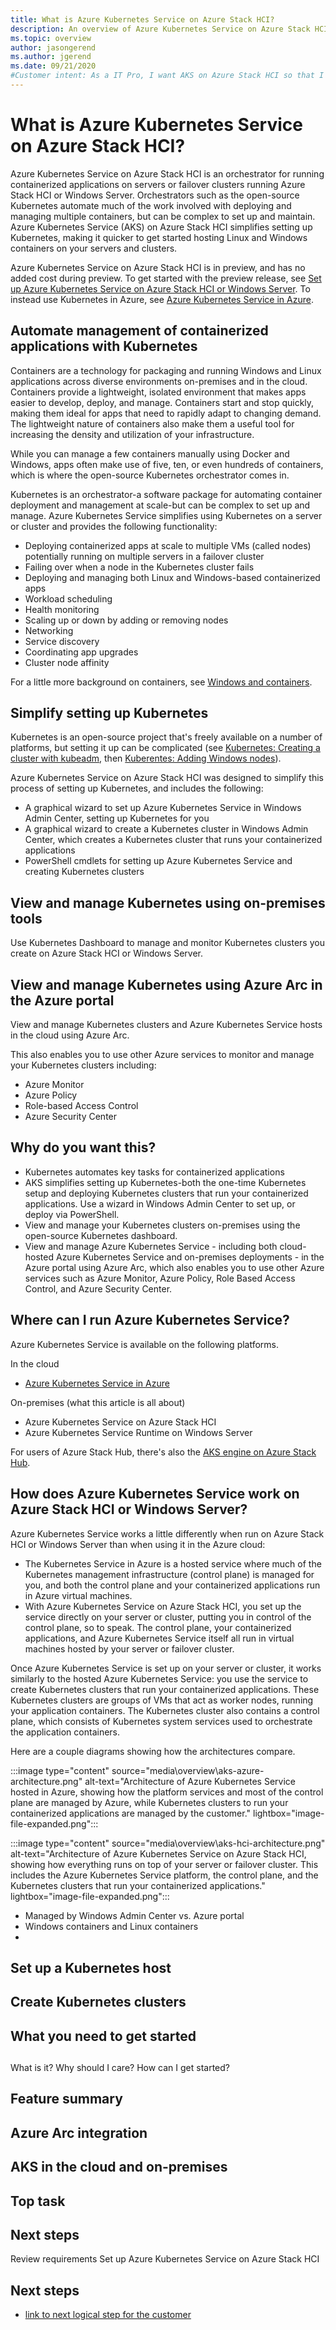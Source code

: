 ```yaml
---
title: What is Azure Kubernetes Service on Azure Stack HCI?
description: An overview of Azure Kubernetes Service on Azure Stack HCI
ms.topic: overview
author: jasongerend
ms.author: jgerend
ms.date: 09/21/2020
#Customer intent: As a IT Pro, I want AKS on Azure Stack HCI so that I can easily deploy Kubernetes on-premises to orchestrate my containerized workloads.
---
```

# What is Azure Kubernetes Service on Azure Stack HCI?

Azure Kubernetes Service on Azure Stack HCI is an orchestrator for running containerized applications on servers or failover clusters running Azure Stack HCI or Windows Server. Orchestrators such as the open-source Kubernetes automate much of the work involved with deploying and managing multiple containers, but can be complex to set up and maintain. Azure Kubernetes Service (AKS) on Azure Stack HCI simplifies setting up Kubernetes, making it quicker to get started hosting Linux and Windows containers on your servers and clusters.

Azure Kubernetes Service on Azure Stack HCI is in preview, and has no added cost during preview. To get started with the preview release, see [Set up Azure Kubernetes Service on Azure Stack HCI or Windows Server](setup.md). To instead use Kubernetes in Azure, see [Azure Kubernetes Service in Azure](/azure/aks/intro-kubernetes).

## Automate management of containerized applications with Kubernetes

Containers are a technology for packaging and running Windows and Linux applications across diverse environments on-premises and in the cloud. Containers provide a lightweight, isolated environment that makes apps easier to develop, deploy, and manage. Containers start and stop quickly, making them ideal for apps that need to rapidly adapt to changing demand. The lightweight nature of containers also make them a useful tool for increasing the density and utilization of your infrastructure.

While you can manage a few containers manually using Docker and Windows, apps often make use of five, ten, or even hundreds of containers, which is where the open-source Kubernetes orchestrator comes in.

Kubernetes is an orchestrator-a software package for automating container deployment and management at scale-but can be complex to set up and manage. Azure Kubernetes Service simplifies using Kubernetes on a server or cluster and provides the following functionality:

- Deploying containerized apps at scale to multiple VMs (called nodes) potentially running on multiple servers in a failover cluster
- Failing over when a node in the Kubernetes cluster fails
- Deploying and managing both Linux and Windows-based containerized apps
- Workload scheduling
- Health monitoring
- Scaling up or down by adding or removing nodes
- Networking
- Service discovery
- Coordinating app upgrades
- Cluster node affinity

For a little more background on containers, see [Windows and containers](/virtualization/windowscontainers/about/).

## Simplify setting up Kubernetes

Kubernetes is an open-source project that's freely available on a number of platforms, but setting it up can be complicated (see [Kubernetes: Creating a cluster with kubeadm](https://kubernetes.io/docs/setup/production-environment/tools/kubeadm/create-cluster-kubeadm/), then [Kuberentes: Adding Windows nodes](https://kubernetes.io/docs/tasks/administer-cluster/kubeadm/adding-windows-nodes/)).

Azure Kubernetes Service on Azure Stack HCI was designed to simplify this process of setting up Kubernetes, and includes the following:

- A graphical wizard to set up Azure Kubernetes Service in Windows Admin Center, setting up Kubernetes for you
- A graphical wizard to create a Kubernetes cluster in Windows Admin Center, which creates a Kubernetes cluster that runs your containerized applications
- PowerShell cmdlets for setting up Azure Kubernetes Service and creating Kubernetes clusters

## View and manage Kubernetes using on-premises tools

Use Kubernetes Dashboard to manage and monitor Kubernetes clusters you create on Azure Stack HCI or Windows Server.

## View and manage Kubernetes using Azure Arc in the Azure portal

View and manage Kubernetes clusters and Azure Kubernetes Service hosts in the cloud using Azure Arc.

This also enables you to use other Azure services to monitor and manage your Kubernetes clusters including:

- Azure Monitor
- Azure Policy
- Role-based Access Control
- Azure Security Center

## Why do you want this?

- Kubernetes automates key tasks for containerized applications
- AKS simplifies setting up Kubernetes-both the one-time Kubernetes setup and deploying Kubernetes clusters that run your containerized applications. Use a wizard in Windows Admin Center to set up, or deploy via PowerShell.
- View and manage your Kubernetes clusters on-premises using the open-source Kubernetes dashboard.
- View and manage Azure Kubernetes Service - including both cloud-hosted Azure Kubernetes Service and on-premises deployments - in the Azure portal using Azure Arc, which also enables you to use other Azure services such as Azure Monitor, Azure Policy, Role Based Access Control, and Azure Security Center.


## Where can I run Azure Kubernetes Service?

Azure Kubernetes Service is available on the following platforms.

In the cloud

- [Azure Kubernetes Service in Azure](/azure/aks/intro-kubernetes)

On-premises (what this article is all about)

- Azure Kubernetes Service on Azure Stack HCI
- Azure Kubernetes Service Runtime on Windows Server

For users of Azure Stack Hub, there's also the [AKS engine on Azure Stack Hub](../user/azure-stack-kubernetes-aks-engine-overview).

## How does Azure Kubernetes Service work on Azure Stack HCI or Windows Server?

Azure Kubernetes Service works a little differently when run on Azure Stack HCI or Windows Server than when using it in the Azure cloud:

- The Kubernetes Service in Azure is a hosted service where much of the Kubernetes management infrastructure (control plane) is managed for you, and both the control plane and your containerized applications run in Azure virtual machines.
- With Azure Kubernetes Service on Azure Stack HCI, you set up the service directly on your server or cluster, putting you in control of the control plane, so to speak. The control plane, your containerized applications, and Azure Kubernetes Service itself all run in virtual machines hosted by your server or failover cluster.

Once Azure Kubernetes Service is set up on your server or cluster, it works similarly to the hosted Azure Kubernetes Service: you use the service to create Kubernetes clusters that run your containerized applications. These Kubernetes clusters are groups of VMs that act as worker nodes, running your application containers. The Kubernetes cluster also contains a control plane, which consists of Kubernetes system services used to orchestrate the application containers.

Here are a couple diagrams showing how the architectures compare.

:::image type="content" source="media\overview\aks-azure-architecture.png" alt-text="Architecture of Azure Kubernetes Service hosted in Azure, showing how the platform services and most of the control plane are managed by Azure, while Kubernetes clusters to run your containerized applications are managed by the customer." lightbox="image-file-expanded.png":::

:::image type="content" source="media\overview\aks-hci-architecture.png" alt-text="Architecture of Azure Kubernetes Service on Azure Stack HCI, showing how everything runs on top of your server or failover cluster. This includes the Azure Kubernetes Service platform, the control plane, and the Kubernetes clusters that run your containerized applications." lightbox="image-file-expanded.png":::

- Managed by Windows Admin Center vs. Azure portal
- Windows containers and Linux containers
- 


## Set up a Kubernetes host

## Create Kubernetes clusters

## What you need to get started


## 
What is it?
Why should I care?
How can I get started?

## Feature summary

## Azure Arc integration

## AKS in the cloud and on-premises



## Top task

## Next steps

Review requirements
Set up Azure Kubernetes Service on Azure Stack HCI

## <article body>

<!---
After the intro, you can develop your overview by discussing the features that answer the "Why should I care" question with a bit more depth.
Be sure to call out any basic requirements and dependencies, as well as limitations or overhead.
Don't catalog every feature, and some may only need to be mentioned as available, without any discussion.
--->

## <Top task>

<!---Suggested:
An effective way to structure you overview article is to create an H2 for the top customer tasks identified in milestone one of the [Content + Learning content model](contribute-get-started-mvc.md) and describe how the product/service helps customers with that task.
Create a new H2 for each task you list.
--->

## Next steps

<!---Some context for the following links goes here--->
- [link to next logical step for the customer](global-quickstart-template.md)

<!--- Required:
In Overview articles, provide at least one next step and no more than three.
Next steps in overview articles will often link to a quickstart.
Use regular links; do not use a blue box link. What you link to will depend on what is really a next step for the customer.
Do not use a "More info section" or a "Resources section" or a "See also section".
--->